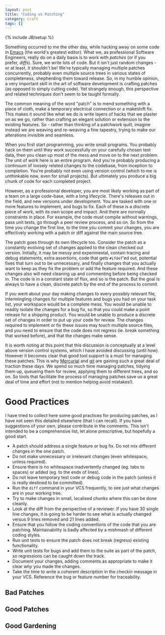 ```yaml
---
layout: post
title: "Coding vs Patching"
category: Craft
tags: []
---
```

{% include JB/setup %}

Something occurred to me the other day, while hacking away on some code in [Emacs](http://www.emacswiki.org/) (the world's greatest editor).  What we, as professional Software Engineers, really do on a daily basis is to work with *patches* (or if you prefer, *diffs*).  Sure, we write lots of code.  But it isn't just random changes - or at least, it shouldn't be!  We're typically managing multiple patches concurrently, probably even multiple source trees in various states of completeness, shepherding them toward release.  So, in my humble opinion, a very important skill in the art of software development is crafting patches (as opposed to simply cutting code).  Yet strangely enough, this perspective and related techniques don't seem to be taught formally.

The common meaning of the word "patch" is to mend something with a piece of cloth, make a temporary electrical connection or a makeshift fix.  This  makes it sound like what we do is write layers of hacks that we plaster on as we go, rather than crafting an elegant solution or extension to the existing features.  So - rather than thinking of a patchwork quilt, imagine instead we are weaving and re-weaving a fine tapestry, trying to make our alterations invisible and seamless.

When you first start programming, you write small programs.  You probably hack on them until they work successfully on your carefully chosen test data, then you clean up most of the mess and move on to the next problem.  The unit of work here is an entire program.  And you're probably producing a continuum of loosely related changes to the codebase, from inception to completion.  You're probably not even using version control (which to me is unthinkable now, even for small projects).  But ultimately you produce a big chunk of code for each completed project.

However, as a professional developer, you are most likely working as part of a team on a large code-base, with a long lifecycle.  There's releases out in the field, and new versions under development.  You are tasked with one or more features to implement, and bugs to fix.  Each of these is a discrete piece of work, with its own scope and impact.  And there are normally constraints in place.  For example, the code must compile without warnings, pass unit tests, go through a peer review process, and so on.  So from the time you change the first line, to the time you commit your changes, you are effectively working with a patch or diff against the main source tree.

The patch goes through its own lifecycle too.  Consider the patch as a constantly evolving set of changes applied to the clean checked out version.  Initially, it may be messy and experimental, contain tracing and debug statements, extra assertions, code that gets `#ifdef`'ed out, potential fixes that turn out to be unnecessary, and finally changes that you actually want to keep as they fix the problem or add the feature required.  And these changes also will need cleaning up and commenting before being checked in.  The code is in a constant state of flux, and so is the patch.  But the goal is always to have a clean, discrete patch by the end of the process to commit.

If you went about your day making changes to every possibly relevant file, intermingling changes for multiple features and bugs you had on your task list, your workspace would be a complete mess.  You would be unable to readily isolate the changes for a bug fix, so that you could make a point release for a shipping product.  You would be unable to produce a discrete set of changes in order to put up your code for review.  The changes required to implement or fix these issues may touch multiple source files, and you need to ensure that the code does not regress (ie. break something that worked before), and that the changes make sense.

It is worth noting at this point that this discussion is conceptually at a level above version control systems, which I have avoided discussing (until how).  However it becomes clear that good tool support is a must for managing these patches.  This is why [Mercurial](http://www.selenic.com/mercurial/) and [git](http://www.kernel.org/pub/software/scm/git/) are gaining such a great deal of traction these days.  We spend so much time managing patches, tidying them up, queueing them for review, applying them to different trees, and so on.  So tools that facilitate the process of managing patches save us a great deal of time and effort (not to mention helping avoid mistakes!).

Good Practices
==============

I have tried to collect here some good practices for producing patches, as I have not seen this detailed elsewhere (that I can recall).  If you have suggestions of your own, please contribute in the comments.  This isn't intended to be a comprehensive list, let alone prescriptive, but hopefully a good start.

 * A patch should address a single feature or bug fix.  Do not mix different changes in the one patch.
 * Do not make unnecessary or irrelevant changes (even whitespace, unless required).
 * Ensure there is no whitespace inadvertently changed (eg. tabs to spaces) or added (eg. to the ends of lines).
 * Do not leave temporary test code or debug code in the patch (unless it is really destined to be committed).
 * Run the `diff` command in your VCS frequently, to see just what changes are in your working tree.
 * Try to make changes in small, localised chunks where this can be done cleanly.
 * Look at the diff from the perspective of a reviewer.  If you have 30 single line changes, it is going to be harder to see what is actually changed versus 9 lines removed and 21 lines added.
 * Ensure that you follow the coding conventions of the code that you are patching.  Maintainability is badly affected by a mishmash of different coding styles.
 * Run unit tests to ensure the patch does not break (regress) existing functionality.
 * Write unit tests for bugs and add them to the suite as part of the patch, so regressions can be caught down the track.
 * Document your changes, adding comments as appropriate to make it clear *why* you made the changes.
 * Take the time to write a coherent description in the checkin message in your VCS.  Reference the bug or feature number for traceability.

## Bad Patches ##



## Good Patches ##

## Good Gardening ##
